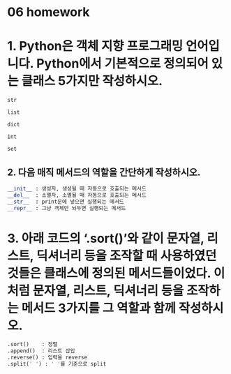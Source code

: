 # 06 homework

# 1. Python은 객체 지향 프로그래밍 언어입니다. Python에서 기본적으로 정의되어 있는 클래스 5가지만 작성하시오.

`str`

`list`

`dict`

`int`

`set`




## 2. 다음 매직 메서드의 역할을 간단하게 작성하시오. 

```python
__init__ : 생성자, 생성될 때 자동으로 호출되는 메서드
__del__  : 소멸자, 소멸될 때 자동으로 호출되는 메서드
__str__  : print문에 넣으면 실행되는 메서드
__repr__ : 그냥 객체만 놔두면 실행되는 메서드
```



# 3. 아래 코드의 ‘.sort()’와 같이 문자열, 리스트, 딕셔너리 등을 조작할 때 사용하였던 것들은 클래스에 정의된 메서드들이었다. 이처럼 문자열, 리스트, 딕셔너리 등을 조작하는 메서드 3가지를 그 역할과 함께 작성하시오.

``` python
.sort()    : 정렬
.append()  : 리스트 삽입
.reverse() : 입력을 reverse
.split(' ') : ' '를 기준으로 split
```

